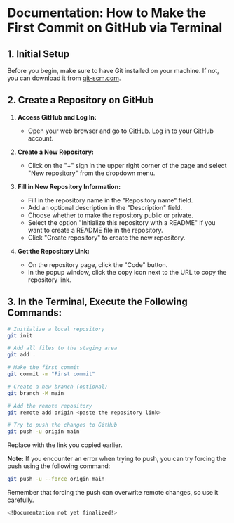 # Documentation: How to Make the First Commit on GitHub via Terminal

## 1. Initial Setup

Before you begin, make sure to have Git installed on your machine. If not, you can download it from [git-scm.com](https://git-scm.com/downloads).

## 2. Create a Repository on GitHub

1. **Access GitHub and Log In:**
   - Open your web browser and go to [GitHub](https://github.com/). Log in to your GitHub account.

2. **Create a New Repository:**
   - Click on the "+" sign in the upper right corner of the page and select "New repository" from the dropdown menu.

3. **Fill in New Repository Information:**
   - Fill in the repository name in the "Repository name" field.
   - Add an optional description in the "Description" field.
   - Choose whether to make the repository public or private.
   - Select the option "Initialize this repository with a README" if you want to create a README file in the repository.
   - Click "Create repository" to create the new repository.

4. **Get the Repository Link:**
   - On the repository page, click the "Code" button.
   - In the popup window, click the copy icon next to the URL to copy the repository link.

## 3. In the Terminal, Execute the Following Commands:

```bash
# Initialize a local repository
git init

# Add all files to the staging area
git add .

# Make the first commit
git commit -m "First commit"

# Create a new branch (optional)
git branch -M main

# Add the remote repository
git remote add origin <paste the repository link>

# Try to push the changes to GitHub
git push -u origin main
```
Replace <paste the repository link> with the link you copied earlier.

**Note:** If you encounter an error when trying to push, you can try forcing the push using the following command:

```bash
git push -u --force origin main
```

Remember that forcing the push can overwrite remote changes, so use it carefully.

```bash
<!Documentation not yet finalized!>
```
